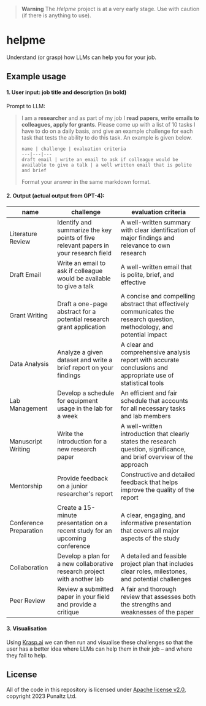 > **Warning**
> The *Helpme* project is at a very early stage. Use with caution (if there is anything to use).


# helpme
Understand (or grasp) how LLMs can help you for your job.

## Example usage

#### 1. User input: job title and description (in **bold**)

  Prompt to LLM:

  > I am a **researcher** and as part of my job I **read papers, write emails to colleagues, apply for grants**. Please come up with a list of 10 tasks I have to do on a daily basis, and give an example challenge for each task that tests the ability to do this task. An example is given below.
  >
  > ```
  > name | challenge | evaluation criteria
  > ---|---|---
  > draft email | write an email to ask if colleague would be available to give a talk | a well written email that is polite and brief
  > ```
  >
  > Format your answer in the same markdown format.

#### 2. Output (actual output from GPT-4):

  name | challenge | evaluation criteria
  ---|---|---
  Literature Review | Identify and summarize the key points of five relevant papers in your research field | A well-written summary with clear identification of major findings and relevance to own research
  Draft Email | Write an email to ask if colleague would be available to give a talk | A well-written email that is polite, brief, and effective
  Grant Writing | Draft a one-page abstract for a potential research grant application | A concise and compelling abstract that effectively communicates the research question, methodology, and potential impact
  Data Analysis | Analyze a given dataset and write a brief report on your findings | A clear and comprehensive analysis report with accurate conclusions and appropriate use of statistical tools
  Lab Management | Develop a schedule for equipment usage in the lab for a week | An efficient and fair schedule that accounts for all necessary tasks and lab members
  Manuscript Writing | Write the introduction for a new research paper | A well-written introduction that clearly states the research question, significance, and brief overview of the approach
  Mentorship | Provide feedback on a junior researcher's report | Constructive and detailed feedback that helps improve the quality of the report
  Conference Preparation | Create a 15-minute presentation on a recent study for an upcoming conference | A clear, engaging, and informative presentation that covers all major aspects of the study
  Collaboration | Develop a plan for a new collaborative research project with another lab | A detailed and feasible project plan that includes clear roles, milestones, and potential challenges
  Peer Review | Review a submitted paper in your field and provide a critique | A fair and thorough review that assesses both the strengths and weaknesses of the paper

#### 3. Visualisation

Using [Krasp.ai](https://krasp.ai/) we can then run and visualise these challenges so that the user has a better idea where LLMs can help them in their job – and where they fail to help.

## License

All of the code in this repository is licensed under [Apache license v2.0](https://github.com/krasp-ai/helpme/blob/main/LICENSE), copyright 2023 Punaltz Ltd.

